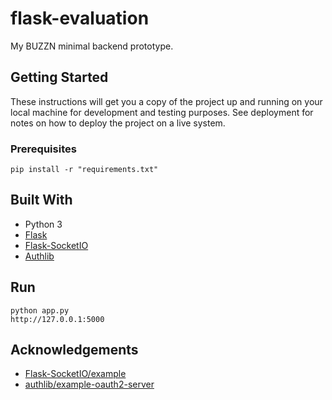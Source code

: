 # flask-evaluation
My BUZZN minimal backend prototype.

## Getting Started
These instructions will get you a copy of the project up and running on your local machine for development and testing purposes. See deployment for notes on how to deploy the project on a live system.

### Prerequisites
```
pip install -r "requirements.txt"
```

## Built With 
* Python 3
* [Flask](https://github.com/pallets/flask)
* [Flask-SocketIO](https://github.com/miguelgrinberg/Flask-SocketIO)
* [Authlib](https://github.com/authlib)

## Run 
```
python app.py
http://127.0.0.1:5000
```

## Acknowledgements
* [Flask-SocketIO/example](https://github.com/miguelgrinberg/Flask-SocketIO/tree/master/example)
* [authlib/example-oauth2-server](https://github.com/authlib/example-oauth2-server)

